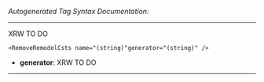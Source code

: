 _Autogenerated Tag Syntax Documentation:_

---
XRW TO DO

```
<RemoveRemodelCsts name="(string)"generator="(string)" />
```

-   **generator**: XRW TO DO

---
